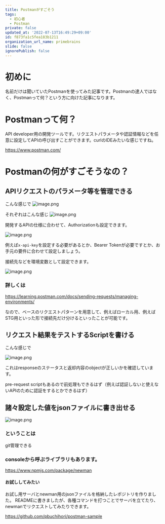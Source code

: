```yaml
---
title: Postmanがすごそう
tags:
  - 初心者
  - Postman
private: false
updated_at: '2022-07-13T16:49:29+09:00'
id: f873fa1c5fea183b1211
organization_url_name: primebrains
slide: false
ignorePublish: false
---
```

# 初めに

名前だけは聞いていたPostmanを使ってみた記事です。Postmanの達人ではなく、Postmanって何？という方に向けた記事になります。

# Postmanって何？

API developer用の開発ツールです。リクエストパラメータや認証情報などを任意に設定してAPIの呼び出すことができます。curlのIDEみたいな感じですね。

https://www.postman.com/

# Postmanの何がすごそうなの？

## APIリクエストのパラメータ等を管理できる

こんな感じで
![image.png](https://qiita-image-store.s3.ap-northeast-1.amazonaws.com/0/619165/952563d9-583a-05b9-5957-269956014e91.png)


それぞれはこんな感じ
![image.png](https://qiita-image-store.s3.ap-northeast-1.amazonaws.com/0/619165/640f2c58-319e-9e7c-9643-e8ff02455cda.png)


開発するAPIの仕様に合わせて、Authorizationも設定できます。

![image.png](https://qiita-image-store.s3.ap-northeast-1.amazonaws.com/0/619165/569bf7cf-a6e0-1652-7e9b-782e3e6f0ebb.png)

例えば`x-api-key`を設定する必要があるとか、Bearer Tokenが必要ですとか、お手元の要件に合わせて設定しましょう。

接続先などを環境変数として設定できます。

![image.png](https://qiita-image-store.s3.ap-northeast-1.amazonaws.com/0/619165/b668f854-883e-e648-9d72-78ffa63d1d83.png)

### 詳しくは

https://learning.postman.com/docs/sending-requests/managing-environments/


なので、ベースのリクエストパターンを用意して、例えばローカル用、例えばSTG用といった形で接続先だけ分けるといったことが可能です。

## リクエスト結果をテストするScriptを書ける

こんな感じで

![image.png](https://qiita-image-store.s3.ap-northeast-1.amazonaws.com/0/619165/a15130fb-d606-0841-ada7-23a073c4bc33.png)


これはresponseのステータスと返却内容のobjectが正しいかを確認しています。

pre-request scriptもあるので前処理もできるはず（例えば認証しないと使えないAPIのために認証をするとかできるはず）

## 諸々設定した値をjsonファイルに書き出せる

![image.png](https://qiita-image-store.s3.ap-northeast-1.amazonaws.com/0/619165/f7b1327d-3a6b-9797-3ea9-9b9018cae9ab.png)

### ということは

git管理できる

### consoleから呼ぶライブラリもあります。

https://www.npmjs.com/package/newman

#### お試ししてみたい

お試し用サーバとnewman用のjsonファイルを格納したレポジトリを作りました。
READMEに書きましたが、各種コマンドを打つことでサーバを立てたり、newmanでリクエストしてみたりできます。

https://github.com/pbuchihori/postman-sample
